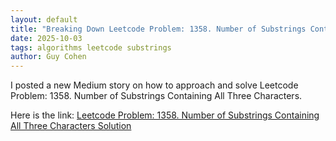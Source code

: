 ```yaml
---
layout: default
title: "Breaking Down Leetcode Problem: 1358. Number of Substrings Containing All Three Characters"
date: 2025-10-03
tags: algorithms leetcode substrings
author: Guy Cohen
---
```


I posted a new Medium story on how to approach and solve Leetcode Problem: 1358. Number of Substrings Containing All Three Characters.

Here is the link: [Leetcode Problem: 1358. Number of Substrings Containing All Three Characters Solution](https://medium.com/@gcohen.dev/break-down-of-leetcode-problem-1358-number-of-substrings-containing-all-three-characters-1171e66d484e "Read my detailed approach on Medium")

